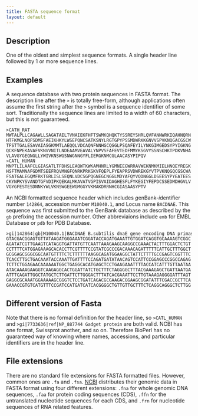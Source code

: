 ```yaml
---
title: FASTA sequence format
layout: default
---
```


Description
-----------

One of the oldest and simplest sequence formats. A single header line followed by 1 or more sequence lines.

Examples
--------

A sequence database with two protein sequences in FASTA format. The description line after the `>` is totally free-form, although applications often assume the first string after the `>` symbol is a sequence identifier of some sort. Traditionally the sequence lines are limited to a width of 60 characters, but this is not guaranteed.

```
>CATH_RAT
MWTALPLLCAGAWLLSAGATAELTVNAIEKFHFTSWMKQHQKTYSSREYSHRLQVFANNWRKIQAHNQRN
HTFKMGLNQFSDMSFAEIKHKYLWSEPQNCSATKSNYLRGTGPYPSSMDWRKKGNVVSPVKNQGACGSCW
TFSTTGALESAVAIASGKMMTLAEQQLVDCAQNFNNHGCQGGLPSQAFEYILYNKGIMGEDSYPYIGKNG
QCKFNPEKAVAFVKNVVNITLNDEAAMVEAVALYNPVSFAFEVTEDFMMYKSGVYSSNSCHKTPDKVNHA
VLAVGYGEQNGLLYWIVKNSWGSNWGNNGYFLIERGKNMCGLAACASYPIPQV
>CATL_HUMAN
MNPTLILAAFCLGIASATLTFDHSLEAQWTKWKAMHNRLYGMNEEGWRRAVWEKNMKMIELHNQEYREGK
HSFTMAMNAFGDMTSEEFRQVMNGFQNRKPRKGKVFQEPLFYEAPRSVDWREKGYVTPVKNQGQCGSCWA
FSATGALEGQMFRKTGRLISLSEQNLVDCSGPQGNEGCNGGLMDYAFQYVQDNGGLDSEESYPYEATEES
CKYNPKYSVANDTGFVDIPKQEKALMKAVATVGPISVAIDAGHESFLFYKEGIYFEPDCSSEDMDHGVLV
VGYGFESTESDNNKYWLVKNSWGEEWGMGGYVKMAKDRRNHCGIASAASYPTV

```

An NCBI formatted sequence header which includes *g*enBank-*i*dentifier number `142864`, accession number `M10040.1`, and Locus name `BACDNAE`. This sequence was first submitted to the GenBank database as described by the `gb` prefixing the accession number. Other abbreviaions include `emb` for EMBL Database or `pdb` for PDB Database.

```
>gi|142864|gb|M10040.1|BACDNAE B.subtilis dnaE gene encoding DNA primase, complete cds
GTACGACGGAGTGTTATAAGATGGGAAATCGGATACCAGATGAAATTGTGGATCAGGTGCAAAAGTCGGC
AGATATCGTTGAAGTCATAGGTGATTATGTTCAATTAAAGAAGCAAGGCCGAAACTACTTTGGACTCTGT
CCTTTTCATGGAGAAAGCACACCTTCGTTTTCCGTATCGCCCGACAAACAGATTTTTCATTGCTTTGGCT
GCGGAGCGGGCGGCAATGTTTTCTCTTTTTTAAGGCAGATGGAAGGCTATTCTTTTGCCGAGTCGGTTTC
TCACCTTGCTGACAAATACCAAATTGATTTTCCAGATGATATAACAGTCCATTCCGGAGCCCGGCCAGAG
TCTTCTGGAGAACAAAAAATGGCTGAGGCACATGAGCTCCTGAAGAAATTTTACCATCATTTGTTAATAA
ATACAAAAGAAGGTCAAGAGGCACTGGATTATCTGCTTTCTAGGGGCTTTACGAAAGAGCTGATTAATGA
ATTTCAGATTGGCTATGCTCTTGATTCTTGGGACTTTATCACGAAATTCCTTGTAAAGAGGGGATTTAGT
GAGGCGCAAATGGAAAAAGCGGGTCTCCTGATCAGACGCGAAGACGGAAGCGGATATTTCGACCGCTTCA
GAAACCGTGTCATGTTTCCGATCCATGATCATCACGGGGCTGTTGTTGCTTTCTCAGGCAGGGCTCTTGG

```

Different version of Fasta
----

Note that there is no formal definition for the header line, so `>CATL_HUMAN` and `>gi|7733636|ref|NP_887744 Gadget protein` are both valid. NCBI has one format, Swissprot another, and so on. Therefore BioPerl has no guaranteed way of knowing where names, accessions, and particular identifiers are in the header line. 

File extensions
---------------

There are no standard file extensions for FASTA formatted files. However, common ones are `.fa` and `.fsa`. [NCBI](http://www.ncbi.nlm.nih.gov/) distributes their genomic data in FASTA format using four different extensions: `.fna` for whole genomic DNA sequences, `.faa` for protein coding sequences (CDS), `.ffn` for the untranslated nucleotide sequences for each CDS, and `.frn` for nucleotide sequences of RNA related features.


